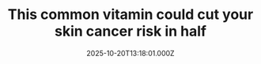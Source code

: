 ---
title: "This common vitamin could cut your skin cancer risk in half"
date: 2025-10-20T13:18:01.000Z
category: Health
externalLink: "https://www.sciencedaily.com/releases/2025/10/251019120525.htm"
image: ""
excerpt: "A massive Veterans Affairs study has confirmed that nicotinamide may offer real protection against skin cancer. Patients who took the vitamin B3 derivative saw notable reductions in new cancer cases—especially squamous cell carcinomas. The findings could shift clinical thinking toward earlier, preventive use of nicotinamide, though it showed less benefit for transplant patients.…"
---